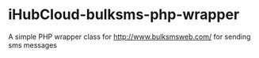 # iHubCloud-bulksms-php-wrapper
A simple PHP wrapper class for http://www.bulksmsweb.com/ for sending sms messages
